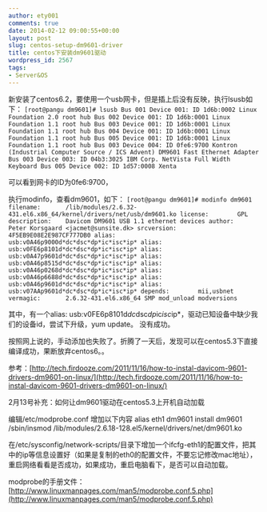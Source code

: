 ```yaml
---
author: ety001
comments: true
date: 2014-02-12 09:00:55+00:00
layout: post
slug: centos-setup-dm9601-driver
title: centos下安装dm9601驱动
wordpress_id: 2567
tags:
- Server&OS
---
```


新安装了centos6.2，要使用一个usb网卡，但是插上后没有反映，执行lsusb如下：
`[root@pangu dm9601]# lsusb
Bus 001 Device 001: ID 1d6b:0002 Linux Foundation 2.0 root hub
Bus 002 Device 001: ID 1d6b:0001 Linux Foundation 1.1 root hub
Bus 003 Device 001: ID 1d6b:0001 Linux Foundation 1.1 root hub
Bus 004 Device 001: ID 1d6b:0001 Linux Foundation 1.1 root hub
Bus 005 Device 001: ID 1d6b:0001 Linux Foundation 1.1 root hub
Bus 003 Device 004: ID 0fe6:9700 Kontron (Industrial Computer Source / ICS Advent) DM9601 Fast Ethernet Adapter
Bus 003 Device 003: ID 04b3:3025 IBM Corp. NetVista Full Width Keyboard
Bus 005 Device 002: ID 1d57:0008 Xenta `
<!-- more -->
可以看到网卡的ID为0fe6:9700，

执行modinfo，查看dm9601，如下：
`[root@pangu dm9601]# modinfo dm9601
filename:       /lib/modules/2.6.32-431.el6.x86_64/kernel/drivers/net/usb/dm9601.ko
license:        GPL
description:    Davicom DM9601 USB 1.1 ethernet devices
author:         Peter Korsgaard <jacmet@sunsite.dk>
srcversion:     4F5EB9E08E2E987CF777DB0
alias:          usb:v0A46p9000d*dc*dsc*dp*ic*isc*ip*
alias:          usb:v0FE6p8101d*dc*dsc*dp*ic*isc*ip*
alias:          usb:v0A47p9601d*dc*dsc*dp*ic*isc*ip*
alias:          usb:v0A46p8515d*dc*dsc*dp*ic*isc*ip*
alias:          usb:v0A46p0268d*dc*dsc*dp*ic*isc*ip*
alias:          usb:v0A46p6688d*dc*dsc*dp*ic*isc*ip*
alias:          usb:v0A46p9601d*dc*dsc*dp*ic*isc*ip*
alias:          usb:v07AAp9601d*dc*dsc*dp*ic*isc*ip*
depends:        mii,usbnet
vermagic:       2.6.32-431.el6.x86_64 SMP mod_unload modversions
`

其中，有一个alias: usb:v0FE6p8101d*dc*dsc*dp*ic*isc*ip*，驱动已知设备中缺少我们的设备id，尝试下升级，yum update。
没有成功。

按照网上说的，手动添加也失败了。折腾了一天后，发现可以在centos5.3下直接编译成功，果断放弃centos6。。

参考：[http://tech.firdooze.com/2011/11/16/how-to-instal-davicom-9601-drivers-dm9601-on-linux/](http://tech.firdooze.com/2011/11/16/how-to-instal-davicom-9601-drivers-dm9601-on-linux/)

2月13号补充：如何让dm9601驱动在centos5.3上开机自动加载

编辑/etc/modprobe.conf
增加以下内容
alias eth1 dm9601
install dm9601 /sbin/insmod /lib/modules/2.6.18-128.el5/kernel/drivers/net/dm9601.ko

在/etc/sysconfig/network-scripts/目录下增加一个ifcfg-eth1的配置文件，把其中的ip等信息设置好（如果是复制的eth0的配置文件，不要忘记修改mac地址），重启网络看看是否成功，如果成功，重启电脑看下，是否可以自动加载。

modprobe的手册文件：[http://www.linuxmanpages.com/man5/modprobe.conf.5.php](http://www.linuxmanpages.com/man5/modprobe.conf.5.php)
